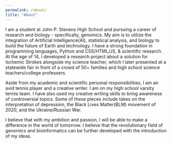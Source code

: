 ```yaml
---
permalink: /about/
title: "About"
---
```


<p>I am a student at John P. Stevens High School and pursuing a career of research and biology - specifically, genomics. My aim is to utilize the integration of Artificial Intelligence(AI), statistical analysis, and biology to build the future of Earth and technology. I have a strong foundation in programming languages, Python and CSS/HTML/JS, & scientific research. At the age of 14, I developed a research project about a solution for Ischemic Strokes alongside my science teacher, which I later presented at a statewide fair in front of a crowd of 50+ families and high school science teachers/college professers. </p>

<p>Aside from my academic and scientific personal responsibilities, I am an avid tennis player and a creative writer. I am on my high school varsity tennis team. I have also used my creative writing skills to bring awareness of controversial topics. Some of these pieces include takes on the interpretation of depression, the Black Lives Matter(BLM) movement of 2020, and the Ukraine/Russian War.</p>

<p>I believe that with my ambition and passion, I will be able to make a difference in the world of tomorrow. I believe that the revolutionary field of genomics and bioinformatics can be further developed with the introduction of my ideas.</p>